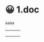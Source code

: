 # 😀 1.doc

```
aaaa
```





|   |   |   |
| - | - | - |
|   |   |   |
|   |   |   |
|   |   |   |





